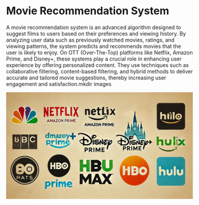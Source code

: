 # Movie Recommendation System 
A movie recommendation system is an advanced algorithm designed to suggest films to users based on their preferences and viewing history. By analyzing user data such as previously watched movies, ratings, and viewing patterns, the system predicts and recommends movies that the user is likely to enjoy. On OTT (Over-The-Top) platforms like Netflix, Amazon Prime, and Disney+, these systems play a crucial role in enhancing user experience by offering personalized content. They use techniques such as collaborative filtering, content-based filtering, and hybrid methods to deliver accurate and tailored movie suggestions, thereby increasing user engagement and satisfaction.mkdir images

![OTT platsforms](/images/Ott.jpg)
